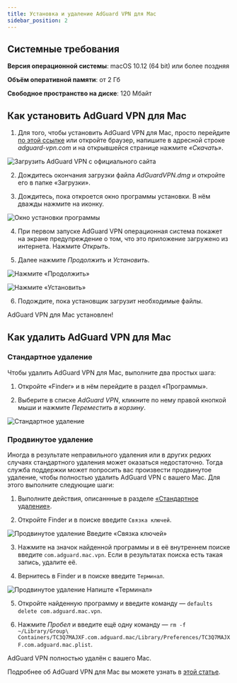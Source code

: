 ```yaml
---
title: Установка и удаление AdGuard VPN для Mac
sidebar_position: 2
---
```


## Системные требования

**Версия операционной системы**: macOS 10.12 (64 bit) или более поздняя

**Объём оперативной памяти**: от 2 Гб

**Свободное пространство на диске**: 120 Мбайт


## Как установить AdGuard VPN для Mac

1. Для того, чтобы установить AdGuard VPN для Mac, просто перейдите [по этой ссылке](https://agrd.io/mac_vpn) или откройте браузер, напишите в адресной строке *adguard-vpn.com* и на открывшейся странице нажмите *«Скачать»*.

![Загрузить AdGuard VPN с официального сайта](https://cdn.adguardvpn.com/public/Adguard/kb/vpn-install/mac-install-en.png)

2. Дождитесь окончания загрузки файла *AdGuardVPN.dmg* и откройте его в папке «Загрузки».

3. Дождитесь, пока откроется окно программы установки. В нём дважды нажмите на иконку.

![Окно установки программы](https://cdn.adguardvpn.com/public/Adguard/kb/vpn-install/mac-install-ru-1.png)

4. При первом запуске AdGuard VPN операционная система покажет на экране предупреждение о том, что это приложение загружено из интернета. Нажмите *Открыть*.

5. Далее нажмите *Продолжить* и *Установить*.

![Нажмите «Продолжить»](https://cdn.adguardvpn.com/public/Adguard/kb/vpn-install/mac-install-2-en.png)

![Нажмите «Установить»](https://cdn.adguardvpn.com/public/Adguard/kb/vpn-install/mac-install-3-en.png)

6. Подождите, пока установщик загрузит необходимые файлы.

AdGuard VPN для Mac установлен!


## Как удалить AdGuard VPN для Mac

### Стандартное удаление

Чтобы удалить AdGuard VPN для Mac, выполните два простых шага:

1. Откройте «Finder» и в нём перейдите в раздел «Программы».

2. Выберите в списке *AdGuard VPN*, кликните по нему правой кнопкой мыши и нажмите *Переместить в корзину*.

![Стандартное удаление](https://cdn.adguardvpn.com/public/Adguard/kb/vpn-install/mac-uninstall-1-en.png)


### Продвинутое удаление

Иногда в результате неправильного удаления или в других редких случаях стандартного удаления может оказаться недостаточно. Тогда служба поддержки может попросить вас произвести продвинутое удаление, чтобы полностью удалить AdGuard VPN с вашего Mac. Для этого выполните следующие шаги:

1. Выполните действия, описаннные в разделе [«Стандартное удаление»](#how-to-uninstall-adguard-vpn-for-mac).

2. Откройте Finder и в поиске введите `Связка ключей`.

![Продвинутое удаление Введите «Связка ключей»](https://cdn.adguardvpn.com/public/Adguard/kb/vpn-install/mac-key-chain-en.png)

3. Нажмите на значок найденной программы и в её внутреннем поиске введите `com.adguard.mac.vpn`. Если в результатах поиска есть такая запись, удалите её.

4. Вернитесь в Finder и в поиске введите `Терминал`.

![Продвинутое удаление Напиште «Терминал»](https://cdn.adguardvpn.com/public/Adguard/kb/vpn-install/mac-terminal-en.png)

5. Откройте найденную программу и введите команду — `defaults delete com.adguard.mac.vpn`.

6. Нажмите *Пробел* и введите ещё одну команду — `rm -f ~/Library/Group\ Containers/TC3Q7MAJXF.com.adguard.mac/Library/Preferences/TC3Q7MAJXF.com.adguard.mac.plist`.

AdGuard VPN полностью удалён с вашего Mac.

Подробнее об AdGuard VPN для Mac вы можете узнать в [этой статье](/adguard-vpn-for-mac/overview.md).
